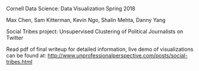 Cornell Data Science: Data Visualization Spring 2018

Max Chen, Sam Kitterman, Kevin Ngo, Shalin Mehta, Danny Yang

Social Tribes project: Unsupervised Clustering of Political Journalists on Twitter

Read pdf of final writeup for detailed information, live demo of visualizations can be found at: http://www.unprofessionalperspective.com/posts/social-tribes.html
